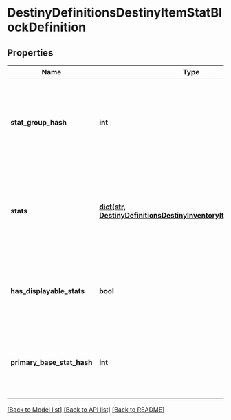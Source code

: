 # DestinyDefinitionsDestinyItemStatBlockDefinition

## Properties
Name | Type | Description | Notes
------------ | ------------- | ------------- | -------------
**stat_group_hash** | **int** | If the item&#39;s stats are meant to be modified by a DestinyStatGroupDefinition, this willbe the identifier for that definition.  If you are using live data or precomputed stats data on the DestinyInventoryItemDefinition.stats.statsproperty, you don&#39;t have to worry about statGroupHash and how it alters stats: the already alteredstats are provided to you.  But if you want to see how the sausage gets made, or perform computationsyourself, this is valuable information. | [optional] 
**stats** | [**dict(str, DestinyDefinitionsDestinyInventoryItemStatDefinition)**](DestinyDefinitionsDestinyInventoryItemStatDefinition.md) | If you are looking for precomputed values for the stats on a weapon, this is where they are stored.Technically these are the \&quot;Display\&quot; stat values.  Please see DestinyStatsDefinition for whatDisplay Stat Values means, it&#39;s a very long story... but essentially these are the closest valuesBNet can get to the item stats that you see in-game.  These stats are keyed by the DestinyStatDefinition&#39;s hash identifier for the statthat&#39;s found on the item. | [optional] 
**has_displayable_stats** | **bool** | A quick and lazy way to determine whether any stat other than the \&quot;primary\&quot; stat is actuallyvisible on the item.  Items often have stats that we return in case people find them useful, butthey&#39;re not part of the \&quot;Stat Group\&quot; and thus we wouldn&#39;t display them in our UI.  If this is False,then we&#39;re not going to display any of these stats other than the primary one. | [optional] 
**primary_base_stat_hash** | **int** | This stat is determined to be the \&quot;primary\&quot; stat, and can be looked up in the stats or anyother stat collection related to the item.  Use this hash to look up the stat&#39;s value using DestinyInventoryItemDefinition.stats.stats,and the renderable data for the primary stat in the related DestinyStatDefinition. | [optional] 

[[Back to Model list]](../README.md#documentation-for-models) [[Back to API list]](../README.md#documentation-for-api-endpoints) [[Back to README]](../README.md)


